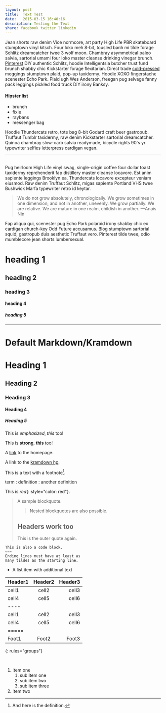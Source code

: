 ```yaml
---
layout: post
title:  Text Test
date:   2015-03-15 16:40:16
description: Testing the Text
share: facebook twitter linkedin
---
```

Jean shorts raw denim Vice normcore, art party High Life PBR skateboard stumptown vinyl kitsch. Four loko meh 8-bit, tousled banh mi tilde forage Schlitz dreamcatcher twee 3 wolf moon. Chambray asymmetrical paleo salvia, sartorial umami four loko master cleanse drinking vinegar brunch. <a href="https://www.pinterest.com" target="blank">Pinterest</a> DIY authentic Schlitz, hoodie Intelligentsia butcher trust fund brunch shabby chic Kickstarter forage flexitarian. Direct trade <a href="https://en.wikipedia.org/wiki/Cold-pressed_juice" target="blank">cold-pressed</a> meggings stumptown plaid, pop-up taxidermy. Hoodie XOXO fingerstache scenester Echo Park. Plaid ugh Wes Anderson, freegan pug selvage fanny pack leggings pickled food truck DIY irony Banksy.

#### Hipster list
<ul>
	<li>brunch</li>
	<li>fixie</li>
	<li>raybans</li>
	<li>messenger bag</li>
</ul>

Hoodie Thundercats retro, tote bag 8-bit Godard craft beer gastropub. Truffaut Tumblr taxidermy, raw denim Kickstarter sartorial dreamcatcher. Quinoa chambray slow-carb salvia readymade, bicycle rights 90's yr typewriter selfies letterpress cardigan vegan. 

<hr>
<br/>
Pug heirloom High Life vinyl swag, single-origin coffee four dollar toast taxidermy reprehenderit fap distillery master cleanse locavore. Est anim sapiente leggings Brooklyn ea. Thundercats locavore excepteur veniam eiusmod. Raw denim Truffaut Schlitz, migas sapiente Portland VHS twee Bushwick Marfa typewriter retro id keytar. 

<blockquote>
	We do not grow absolutely, chronologically. We grow sometimes in one dimension, and not in another, unevenly. We grow partially. We are relative. We are mature in one realm, childish in another. 
	—Anais Nin
</blockquote>

Fap aliqua qui, scenester pug Echo Park polaroid irony shabby chic ex cardigan church-key Odd Future accusamus. Blog stumptown sartorial squid, gastropub duis aesthetic Truffaut vero. Pinterest tilde twee, odio mumblecore jean shorts lumbersexual.

# heading 1
<h2>heading 2</h2>
<h3>heading 3</h3>
<h4>heading 4</h4>
<h5>heading 5</h5>

<hr/>

# Default Markdown/Kramdown

# Heading 1
## Heading 2
### Heading 3
#### Heading 4
##### Heading 5

This is *emphasized*,
_this_ too!


This is **strong**,
__this__ too!

A [link](http://kramdown.gettalong.org "hp")
to the homepage.

A link to the [kramdown hp].

[kramdown hp]: http://kramdown.gettalong.org "hp"


This is a text with a
footnote[^1].

[^1]: And here is the definition.

term
: definition
: another definition

This is *red*{: style="color: red"}.

> A sample blockquote.
>
> >Nested blockquotes are
> >also possible.
>
> ## Headers work too
> This is the outer quote again.


~~~~~~
This is also a code block.
~~~
Ending lines must have at least as
many tildes as the starting line.
~~~~~~~~~~~~


* A list item with additional text

| Header1 | Header2 | Header3 |
|:--------|:-------:|--------:|
| cell1   | cell2   | cell3   |
| cell4   | cell5   | cell6   |
|----
| cell1   | cell2   | cell3   |
| cell4   | cell5   | cell6   |
|=====
| Foot1   | Foot2   | Foot3
{: rules="groups"}

<br/>

1. Item one
   1. sub item one
   2. sub item two
   3. sub item three
2. Item two

